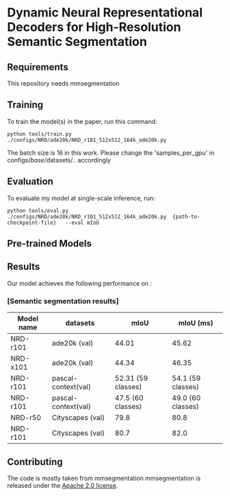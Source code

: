 # Dynamic Neural Representational Decoders for High-Resolution Semantic Segmentation

## Requirements

This repository needs mmsegmentation

## Training

To train the model(s) in the paper, run this command:

```train
python tools/train.py ./configs/NRD/ade20k/NRD_r101_512x512_164k_ade20k.py
```
The batch size is 16 in this work. Please change the 'samples_per_gpu' in configs/_base_/datasets/.. accordingly

## Evaluation

To evaluate my model at single-scale inference, run:

```eval
python tools/eval.py ./configs/NRD/ade20k/NRD_r101_512x512_164k_ade20k.py  {path-to-checkpoint-file}   --eval mIoU
```

## Pre-trained Models


## Results

Our model achieves the following performance on :

### [Semantic segmentation results]

| Model name         |datasets| mIoU  | mIoU (ms) |
| ------------------ |--------------|---------------- | -------------- |
| NRD-r101   | ade20k (val) |   44.01         |      45.62       |
| NRD-x101   |ade20k (val) |  44.34         |      46.35       |
| NRD-r101   | pascal-context(val) |     52.31 (59 classes)       |      54.1 (59 classes)       |
| NRD-r101   | pascal-context(val) |     47.5  (60 classes)      |      49.0 (60 classes)       |
| NRD-r50   | Cityscapes (val) |   79.8         |      80.8       |
| NRD-r101   | Cityscapes (val) |   80.7         |      82.0      |


## Contributing

The code is mostly taken from mmsegmentation
mmsegmentation is released under the [Apache 2.0 license](LICENSE).
